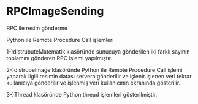 # RPCImageSending
RPC ile resim gönderme

Python ile Remote Procedure Call işlemleri

1-)distrubuteMatematik klasöründe sunucuya gönderilen iki farklı sayının toplamını gönderen RPC işlemi yapılmıştır.

2-)distrubeImage klasöründe Python ile Remote Procedure Call işlemi yaparak ilgili resimin datası servera gönderilir ve işlenir.İşlenen veri tekrar kullanıcıya gönderilir ve işlenmiş veri kullanıcının ekranında gösterilir.

3-)Thread klasöründe Python thread işlemleri gösterilmiştir.
